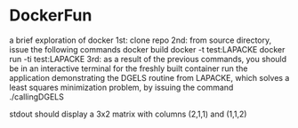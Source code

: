 # DockerFun
a brief exploration of docker
1st: clone repo
2nd: from source directory, issue the following commands
	docker build docker -t test:LAPACKE
	docker run -ti test:LAPACKE
3rd: as a result of the previous commands, you should be in
an interactive terminal for the freshly built container
run the application demonstrating the DGELS routine from LAPACKE,
 which solves a least squares minimization
problem, by issuing the command
	./callingDGELS

stdout should display a 3x2 matrix with columns 
(2,1,1) and (1,1,2)
